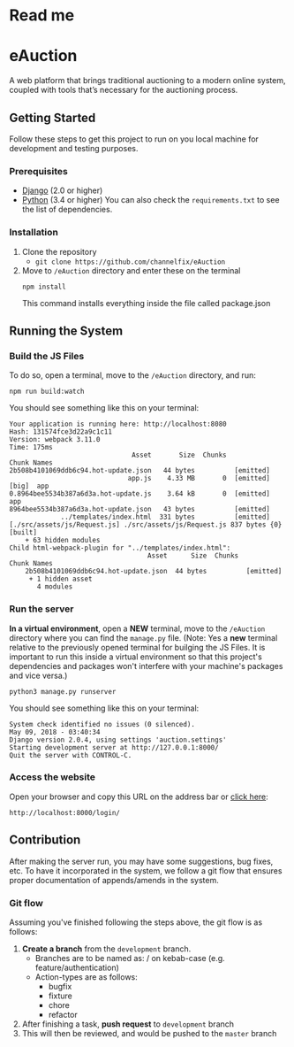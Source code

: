 Read me
=======
# eAuction
A web platform that brings traditional auctioning to a modern online system, coupled with tools that’s necessary for the auctioning process.

## Getting Started 
Follow these steps to get this project to run on you local machine for development and testing purposes. 
### Prerequisites
* [Django](https://www.djangoproject.com/) (2.0 or higher)
* [Python](https://www.python.org/downloads/) (3.4 or higher)
   You can also check the `requirements.txt` to see the list of dependencies.

### Installation
1. Clone the repository
   - `git clone https://github.com/channelfix/eAuction`
2. Move to `/eAuction` directory and enter these on the terminal
   ```
   npm install
   ```
   This command installs everything inside the file called package.json


## Running the System
### Build the JS Files
To do so, open a terminal, move to the `/eAuction` directory, and run:
```
npm run build:watch
```
You should see something like this on your terminal: 
```
Your application is running here: http://localhost:8080
Hash: 131574fce3d22a9c1c11
Version: webpack 3.11.0
Time: 175ms
                               Asset       Size  Chunks                    Chunk Names
2b508b4101069ddb6c94.hot-update.json   44 bytes          [emitted]         
                              app.js    4.33 MB       0  [emitted]  [big]  app
0.8964bee5534b387a6d3a.hot-update.js    3.64 kB       0  [emitted]         app
8964bee5534b387a6d3a.hot-update.json   43 bytes          [emitted]         
             ../templates/index.html  331 bytes          [emitted]         
[./src/assets/js/Request.js] ./src/assets/js/Request.js 837 bytes {0} [built]
    + 63 hidden modules
Child html-webpack-plugin for "../templates/index.html":
                                   Asset      Size  Chunks             Chunk Names
    2b508b4101069ddb6c94.hot-update.json  44 bytes          [emitted]  
     + 1 hidden asset
       4 modules
```

### Run the server
**In a virtual environment**, open a **NEW** terminal, move to the `/eAuction` directory where you can find the `manage.py` file.
(Note: Yes a **new** terminal relative to the previously opened terminal for builging the JS Files. It is important to run this inside a virtual environment so that this project's dependencies and packages won't interfere with your machine's packages and vice versa.)
```
python3 manage.py runserver
```

You should see something like this on your terminal:
```
System check identified no issues (0 silenced).
May 09, 2018 - 03:40:34
Django version 2.0.4, using settings 'auction.settings'
Starting development server at http://127.0.0.1:8000/
Quit the server with CONTROL-C.
```

### Access the website
Open your browser and copy this URL on the address bar or [click here](http://localhost:8000/login/):
```
http://localhost:8000/login/
```

## Contribution
After making the server run, you may have some suggestions, bug fixes, etc. To have it incorporated in the system, we follow a git flow that ensures proper documentation of appends/amends in the system.

### Git flow
Assuming you've finished following the steps above, the git flow is as follows:
1. **Create a branch** from the `development` branch.
   - Branches are to be named as: <action-type>/<descriptive-task> on kebab-case (e.g. feature/authentication)
   - Action-types are as follows:
     - bugfix
     - fixture
     - chore
     - refactor
2. After finishing a task, **push request** to `development` branch
3. This will then be reviewed, and would be pushed to the `master` branch
